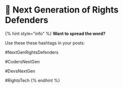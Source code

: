 # 🚧 Next Generation of Rights Defenders

{% hint style="info" %}
**Want to spread the word?**

Use these these hashtags in your posts:

\#NextGenRightsDefenders

\#CodersNextGen

\#DevsNextGen

\#RightsTech
{% endhint %}



